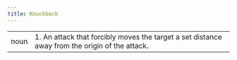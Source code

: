```yaml
---
title: Knockback
---
```

| | |
|---|---|
| noun | 1.  	An attack that forcibly moves the target a set distance away from the origin of the attack.	|